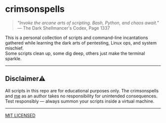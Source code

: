 # crimsonspells

> _"Invoke the arcane arts of scripting. Bash, Python, and chaos await."_  
> — The Dark Shellmancer's Codex, Page 1337

This is a personal collection of scripts and command-line incantations gathered while learning the dark arts of pentesting, Linux ops, and system mischief.  
Some scripts clean up, some dig deep, others just make the terminal sparkle.

---

## Disclaimer⚠️ 

All scripts in this repo are for educational purposes only.
The crimsonspells and [me](https://github.com/gauskxhaganth) as an author takes no responsibility for unintended consequences.
Test responsibly — always summon your scripts inside a virtual machine.

---

[MIT LICENSED](LICENSE)

